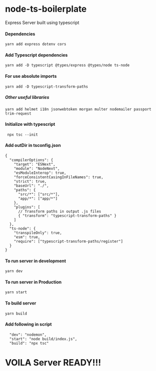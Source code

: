 # node-ts-boilerplate

Express Server built using typescript

#### Dependencies

```
yarn add express dotenv cors

```

#### Add Typescript dependencies

```
yarn add -D typescript @types/express @types/node ts-node

```

#### For use absolute imports

```
yarn add -D typescript-transform-paths

```

##### Other useful libraries

```
yarn add helmet i18n jsonwebtoken morgan multer nodemailer passport trim-request

```

#### Initialize with typescript

```
 npx tsc --init
```

#### Add outDir in tsconfig.json

```
{
  "compilerOptions": {
    "target": "ESNext",
    "module": "NodeNext",
    "esModuleInterop": true,
    "forceConsistentCasingInFileNames": true,
    "strict": true,
    "baseUrl": "./",
    "paths": {
      "src/*": ["src/*"],
      "app/*": ["app/*"]
    },
    "plugins": [
      // Transform paths in output .js files
      { "transform": "typescript-transform-paths" }
    ]
  },
  "ts-node": {
    "transpileOnly": true,
    "esm": true,
    "require": ["typescript-transform-paths/register"]
  }
}
```

#### To run server in development

```
yarn dev
```

#### To run server in Production

```
yarn start
```

#### To build server

```
yarn build
```

#### Add following in script

```
  "dev": "nodemon",
  "start": "node build/index.js",
  "build": "npx tsc"
```

# VOILA Server READY!!!
